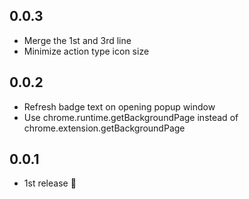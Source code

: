 ## 0.0.3
- Merge the 1st and 3rd line
- Minimize action type icon size

## 0.0.2
- Refresh badge text on opening popup window
- Use chrome.runtime.getBackgroundPage instead of chrome.extension.getBackgroundPage

## 0.0.1
- 1st release :tada:
